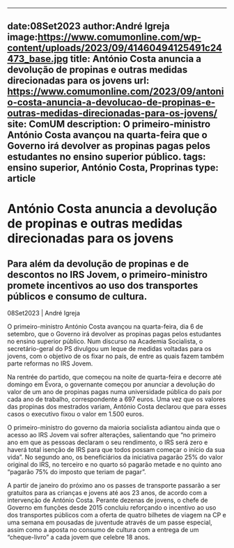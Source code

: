 
---
date:08Set2023
author:André Igreja
image:https://www.comumonline.com/wp-content/uploads/2023/09/41460494125491c24473_base.jpg
title: António Costa anuncia a devolução de propinas e outras medidas direcionadas para os jovens
url: https://www.comumonline.com/2023/09/antonio-costa-anuncia-a-devolucao-de-propinas-e-outras-medidas-direcionadas-para-os-jovens/
site: ComUM
description: O primeiro-ministro António Costa avançou na quarta-feira que o Governo irá devolver as propinas pagas pelos estudantes no ensino superior público.
tags: ensino superior, António Costa, Proprinas
type: article
---


# António Costa anuncia a devolução de propinas e outras medidas direcionadas para os jovens

## Para além da devolução de propinas e de descontos no IRS Jovem, o primeiro-ministro promete incentivos ao uso dos transportes públicos e consumo de cultura.

08Set2023 | André Igreja

O primeiro-ministro António Costa avançou na quarta-feira, dia 6 de setembro, que o Governo irá devolver as propinas pagas pelos estudantes no ensino superior público. Num discurso na Academia Socialista, o secretário-geral do PS divulgou um leque de medidas voltadas para os jovens, com o objetivo de os fixar no país, de entre as quais fazem também parte reformas no IRS Jovem.

Na rentrée do partido, que começou na noite de quarta-feira e decorre até domingo em Évora, o governante começou por anunciar a devolução do valor de um ano de propinas pagas numa universidade pública do país por cada ano de trabalho, correspondente a 697 euros. Uma vez que os valores das propinas dos mestrados variam, António Costa declarou que para esses casos o executivo fixou o valor em 1.500 euros.

O primeiro-ministro do governo da maioria socialista adiantou ainda que o acesso ao IRS Jovem vai sofrer alterações, salientando que “no primeiro ano em que as pessoas declaram o seu rendimento, o IRS será zero e haverá total isenção de IRS para que todos possam começar o início da sua vida”. No segundo ano, os beneficiários da iniciativa pagarão 25% do valor original do IRS, no terceiro e no quarto só pagarão metade e no quinto ano “pagarão 75% do imposto que teriam de pagar”.

A partir de janeiro do próximo ano os passes de transporte passarão a ser gratuitos para as crianças e jovens até aos 23 anos, de acordo com a intervenção de António Costa. Perante dezenas de jovens, o chefe de Governo em funções desde 2015 concluiu reforçando o incentivo ao uso dos transportes públicos com a oferta de quatro bilhetes de viagem na CP e uma semana em pousadas de juventude através de um passe especial, assim como a aposta no consumo de cultura com a entrega de um “cheque-livro” a cada jovem que celebre 18 anos.








